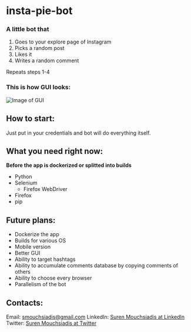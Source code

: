 # insta-pie-bot

### A little bot that 

1. Goes to your explore page of Instagram 
2. Picks a random post
3. Likes it 
4. Writes a random comment 

Repeats steps 1-4 
### This is how GUI looks: 

![Image of GUI](https://i.imgur.com/c856AaB.png) 

## How to start: 

Just put in your credentials and bot will do everything itself. 

## What you need right now:
__**Before the app is dockerized or splitted into builds**__

* Python
* Selenium
    * Firefox WebDriver 
* Firefox
* pip

## Future plans: 

* Dockerize the app
* Builds for various OS 
* Mobile version
* Better GUI
* Ability to target hashtags
* Ability to accumulate comments database by copying comments of others
* Ability to choose every browser
* Parallelism of the bot 

## Contacts: 

Email: smouchsiadis@gmail.com 
LinkedIn: [Suren Mouchsiadis at LinkedIn](https://www.linkedin.com/in/surenmouchsiadis/)
Twitter: [Suren Mouchsiadis at Twitter](https://twitter.com/QTTrash_)